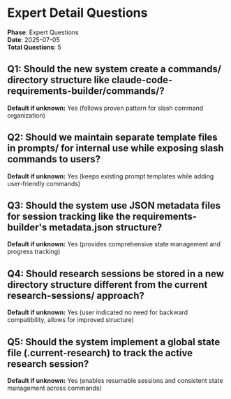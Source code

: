 # Expert Detail Questions

**Phase**: Expert Questions  
**Date**: 2025-07-05  
**Total Questions**: 5

## Q1: Should the new system create a commands/ directory structure like claude-code-requirements-builder/commands/?
**Default if unknown:** Yes (follows proven pattern for slash command organization)

## Q2: Should we maintain separate template files in prompts/ for internal use while exposing slash commands to users?
**Default if unknown:** Yes (keeps existing prompt templates while adding user-friendly commands)

## Q3: Should the system use JSON metadata files for session tracking like the requirements-builder's metadata.json structure?
**Default if unknown:** Yes (provides comprehensive state management and progress tracking)

## Q4: Should research sessions be stored in a new directory structure different from the current research-sessions/ approach?
**Default if unknown:** Yes (user indicated no need for backward compatibility, allows for improved structure)

## Q5: Should the system implement a global state file (.current-research) to track the active research session?
**Default if unknown:** Yes (enables resumable sessions and consistent state management across commands)